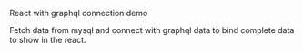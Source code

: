 React with graphql connection demo

Fetch data from mysql and connect with graphql data to bind complete data to show in the react.

